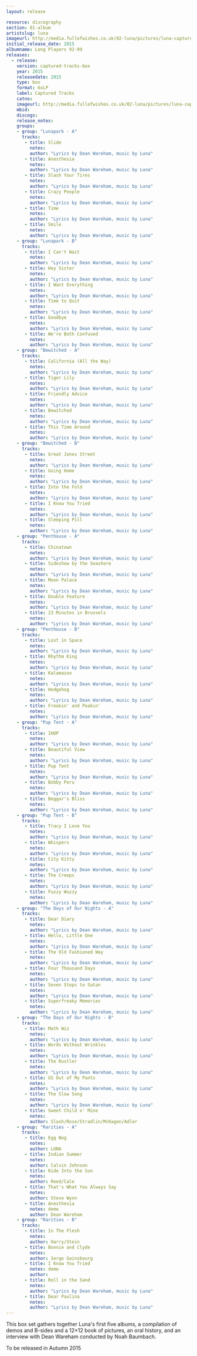 ```yaml
---
layout: release

resource: discography
section: 01-album
artistslug: luna
imageurl: http://media.fullofwishes.co.uk/02-luna/pictures/luna-captured-tracks-box-set.png
initial_release_date: 2015
albumname: Long Players 92-99
releases:
  - release: 
    version: captured-tracks-box
    year: 2015
    releasedate: 2015
    type: box
    format: 6xLP
    label: Captured Tracks
    catno: 
    imageurl: http://media.fullofwishes.co.uk/02-luna/pictures/luna-captured-tracks-box-set.png
    mbid: 
    discogs: 
    release_notes: 
    groups:
    - group: "Lunapark - A"
      tracks:
       - title: Slide
         notes: 
         author: "Lyrics by Dean Wareham, music by Luna"
       - title: Anesthesia
         notes: 
         author: "Lyrics by Dean Wareham, music by Luna"
       - title: Slash Your Tires
         notes: 
         author: "Lyrics by Dean Wareham, music by Luna"
       - title: Crazy People
         notes: 
         author: "Lyrics by Dean Wareham, music by Luna"
       - title: Time
         notes: 
         author: "Lyrics by Dean Wareham, music by Luna"
       - title: Smile
         notes: 
         author: "Lyrics by Dean Wareham, music by Luna"
    - group: "Lunapark - B"
      tracks:
       - title: I Can't Wait
         notes: 
         author: "Lyrics by Dean Wareham, music by Luna"
       - title: Hey Sister
         notes: 
         author: "Lyrics by Dean Wareham, music by Luna"
       - title: I Want Everything
         notes: 
         author: "Lyrics by Dean Wareham, music by Luna"
       - title: Time to Quit
         notes: 
         author: "Lyrics by Dean Wareham, music by Luna"
       - title: Goodbye
         notes: 
         author: "Lyrics by Dean Wareham, music by Luna"
       - title: We're Both Confused
         notes: 
         author: "Lyrics by Dean Wareham, music by Luna"
    - group: "Bewitched - A"
      tracks:
       - title: California (All the Way)
         notes: 
         author: "Lyrics by Dean Wareham, music by Luna"
       - title: Tiger Lily
         notes: 
         author: "Lyrics by Dean Wareham, music by Luna"
       - title: Friendly Advice
         notes: 
         author: "Lyrics by Dean Wareham, music by Luna"
       - title: Bewitched
         notes: 
         author: "Lyrics by Dean Wareham, music by Luna"
       - title: This Time Around
         notes: 
         author: "Lyrics by Dean Wareham, music by Luna"
    - group: "Bewitched - B"
      tracks:
       - title: Great Jones Street
         notes: 
         author: "Lyrics by Dean Wareham, music by Luna"
       - title: Going Home
         notes: 
         author: "Lyrics by Dean Wareham, music by Luna"
       - title: Into the Fold
         notes: 
         author: "Lyrics by Dean Wareham, music by Luna"
       - title: I Know You Tried
         notes: 
         author: "Lyrics by Dean Wareham, music by Luna"
       - title: Sleeping Pill
         notes: 
         author: "Lyrics by Dean Wareham, music by Luna"
    - group: "Penthouse - A"
      tracks:
       - title: Chinatown
         notes: 
         author: "Lyrics by Dean Wareham, music by Luna"
       - title: Sideshow by the Seashore
         notes: 
         author: "Lyrics by Dean Wareham, music by Luna"
       - title: Moon Palace
         notes: 
         author: "Lyrics by Dean Wareham, music by Luna"
       - title: Double Feature
         notes: 
         author: "Lyrics by Dean Wareham, music by Luna"
       - title: 23 Minutes in Brussels
         notes: 
         author: "Lyrics by Dean Wareham, music by Luna"
    - group: "Penthouse - B"
      tracks:
       - title: Lost in Space
         notes: 
         author: "Lyrics by Dean Wareham, music by Luna"
       - title: Rhythm King
         notes: 
         author: "Lyrics by Dean Wareham, music by Luna"
       - title: Kalamazoo
         notes: 
         author: "Lyrics by Dean Wareham, music by Luna"
       - title: Hedgehog
         notes: 
         author: "Lyrics by Dean Wareham, music by Luna"
       - title: Freakin' and Peakin'
         notes: 
         author: "Lyrics by Dean Wareham, music by Luna"
    - group: "Pup Tent - A"
      tracks:
       - title: IHOP
         notes: 
         author: "Lyrics by Dean Wareham, music by Luna"
       - title: Beautiful View
         notes: 
         author: "Lyrics by Dean Wareham, music by Luna"
       - title: Pup Tent
         notes: 
         author: "Lyrics by Dean Wareham, music by Luna"
       - title: Bobby Peru
         notes: 
         author: "Lyrics by Dean Wareham, music by Luna"
       - title: Beggar's Bliss
         notes: 
         author: "Lyrics by Dean Wareham, music by Luna"
    - group: "Pup Tent - B"
      tracks:
       - title: Tracy I Love You
         notes: 
         author: "Lyrics by Dean Wareham, music by Luna"
       - title: Whispers
         notes: 
         author: "Lyrics by Dean Wareham, music by Luna"
       - title: City Kitty
         notes: 
         author: "Lyrics by Dean Wareham, music by Luna"
       - title: The Creeps
         notes: 
         author: "Lyrics by Dean Wareham, music by Luna"
       - title: Fuzzy Wuzzy
         notes: 
         author: "Lyrics by Dean Wareham, music by Luna"
    - group: "The Days of Our Nights - A"
      tracks:
       - title: Dear Diary
         notes: 
         author: "Lyrics by Dean Wareham, music by Luna"
       - title: Hello, Little One
         notes: 
         author: "Lyrics by Dean Wareham, music by Luna"
       - title: The Old Fashioned Way
         notes: 
         author: "Lyrics by Dean Wareham, music by Luna"
       - title: Four Thousand Days
         notes: 
         author: "Lyrics by Dean Wareham, music by Luna"
       - title: Seven Steps to Satan
         notes: 
         author: "Lyrics by Dean Wareham, music by Luna"
       - title: Superfreaky Memories
         notes: 
         author: "Lyrics by Dean Wareham, music by Luna"
    - group: "The Days of Our Nights - B"
      tracks:
       - title: Math Wiz
         notes: 
         author: "Lyrics by Dean Wareham, music by Luna"
       - title: Words Without Wrinkles
         notes: 
         author: "Lyrics by Dean Wareham, music by Luna"
       - title: The Rustler
         notes: 
         author: "Lyrics by Dean Wareham, music by Luna"
       - title: US Out of My Pants
         notes: 
         author: "Lyrics by Dean Wareham, music by Luna"
       - title: The Slow Song
         notes: 
         author: "Lyrics by Dean Wareham, music by Luna"
       - title: Sweet Child o' Mine
         notes: 
         author: Slash/Rose/Stradlin/McKagen/Adler
    - group: "Rarities - A"
      tracks:
       - title: Egg Nog
         notes: 
         author: LUNA
       - title: Indian Summer
         notes: 
         author: Calvin Johnson
       - title: Ride Into the Sun
         notes: 
         author: Reed/Cale
       - title: That's What You Always Say
         notes: 
         author: Steve Wynn
       - title: Anesthesia
         notes: demo
         author: Dean Wareham
    - group: "Rarities - B"
      tracks:
       - title: In The Flesh
         notes: 
         author: Harry/Stein
       - title: Bonnie and Clyde
         notes: 
         author: Serge Gainsbourg
       - title: I Know You Tried
         notes: demo
         author: 
       - title: Roll in the Sand
         notes: 
         author: "Lyrics by Dean Wareham, music by Luna"
       - title: Dear Paulina
         notes: 
         author: "Lyrics by Dean Wareham, music by Luna"
---
```

This box set gathers together Luna's first five albums, a compilation of demos and B-sides and a 12×12 book of pictures, an oral history, and an interview with Dean Wareham conducted by Noah Baumbach. 

To be released in Autumn 2015